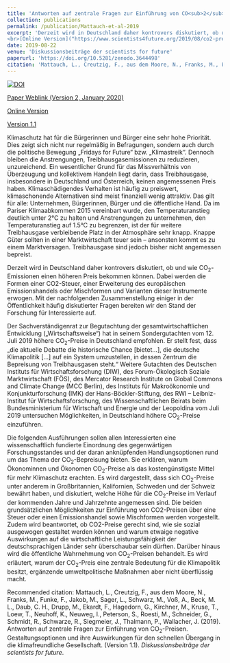 ```yaml
---
title: 'Antworten auf zentrale Fragen zur Einführung von CO<sub>2</sub>-Preisen. Gestaltungsoptionen und ihre Auswirkungen für den schnellen Übergang in die klimafreundliche Gesellschaft'
collection: publications
permalink: /publication/Mattauch-et-al-2019
excerpt: 'Derzeit wird in Deutschland daher kontrovers diskutiert, ob und wie CO2-Emissionen einen höheren Preis bekommen können. Dabei werden die Formen einer CO2-Steuer, einer Erweiterung des europäischen Emissionshandels oder Mischformen und Varianten dieser Instrumente erwogen.  Mit der nachfolgenden Zusammenstellung einiger in der Öffentlichkeit häufig diskutierter Fragen bereiten wir den Stand der Forschung für Interessierte auf.<br>
<br>[Online Version]("https://www.scientists4future.org/2019/08/co2-preis-klimafreundliche-gesellschaft/")<br>'
date: 2019-08-22
venue: 'Diskussionsbeiträge der scientists for future'
paperurl: 'https://doi.org/10.5281/zenodo.3644498'
citation: 'Mattauch, L., Creutzig, F., aus dem Moore, N., Franks, M., Funke, F., Jakob, M., Sager, L., Schwarz, M., Voß, A., Beck, M. L., Daub, C. H., Drupp, M., Ekardt, F., Hagedorn, G., Kirchner, M., Kruse, T., Loew, T., Neuhoff, K., Neuweg, I., Peterson, S., Roesti, M., Schneider, G., Schmidt, R., Schwarze, R., Siegmeier, J., Thalmann, P., Wallacher, J. (2019). Antworten auf zentrale Fragen zur Einführung von CO<sub>2</sub>-Preisen. Gestaltungsoptionen und ihre Auswirkungen für den schnellen Übergang in die klimafreundliche Gesellschaft. (Version 2). <i>Diskussionsbeiträge der scientists for future</i>.'
---
```


<a href="https://doi.org/10.5281/zenodo.3644498"><img src="https://zenodo.org/badge/DOI/10.5281/zenodo.3644498.svg" alt="DOI"></a>

[Paper Weblink (Version 2, January 2020)](http://doi.org/10.5281/zenodo.3371150)

[Online Version](https://www.scientists4future.org/2019/08/co2-preis-klimafreundliche-gesellschaft/)

[Version 1.1](https://zenodo.org/record/3371150#.XxroYJ4zaTE)

Klimaschutz hat für die Bürgerinnen und Bürger eine sehr hohe Priorität. Dies zeigt sich nicht nur regelmäßig in Befragungen, sondern auch durch die politische Bewegung „Fridays for Future“ bzw.  „Klimastreik“. Dennoch bleiben die Anstrengungen, Treibhausgasemissionen zu reduzieren, unzureichend. Ein wesentlicher Grund für das Missverhältnis von Überzeugung und kollektivem Handeln liegt darin, dass Treibhausgase, insbesondere in Deutschland und Österreich, keinen angemessenen Preis haben. Klimaschädigendes Verhalten ist häufig zu preiswert, klimaschonende Alternativen sind meist finanziell wenig attraktiv. Das gilt für alle: Unternehmen, Bürgerinnen, Bürger und die öffentliche Hand. Da im Pariser Klimaabkommen 2015 vereinbart wurde, den Temperaturanstieg deutlich unter 2°C zu halten und Anstrengungen zu unternehmen, den Temperaturanstieg auf 1.5°C zu begrenzen, ist der für weitere Treibhausgase verbleibende Platz in der Atmosphäre sehr knapp. Knappe Güter sollten in einer Marktwirtschaft teuer sein – ansonsten kommt es zu einem Marktversagen. Treibhausgase sind jedoch bisher nicht angemessen bepreist.

Derzeit wird in Deutschland daher kontrovers diskutiert, ob und wie CO<sub>2</sub>-Emissionen einen höheren Preis bekommen können. Dabei werden die Formen einer CO2-Steuer, einer Erweiterung des europäischen Emissionshandels oder Mischformen und Varianten dieser Instrumente erwogen.  Mit der nachfolgenden Zusammenstellung einiger in der Öffentlichkeit häufig diskutierter Fragen bereiten wir den Stand der Forschung für Interessierte auf.

Der Sachverständigenrat zur Begutachtung der gesamtwirtschaftlichen Entwicklung („Wirtschaftsweise“) hat in seinem Sondergutachten vom 12. Juli 2019 höhere CO<sub>2</sub>-Preise in Deutschland empfohlen. Er stellt fest, dass „die aktuelle Debatte die historische Chance [bietet...], die deutsche Klimapolitik [...] auf ein System umzustellen, in dessen Zentrum die Bepreisung von Treibhausgasen steht.“ Weitere Gutachten des Deutschen Instituts für Wirtschaftsforschung (DIW), des Forum-Ökologisch Soziale Marktwirtschaft (FÖS), des Mercator Research Institute on Global Commons and Climate Change (MCC Berlin), des Instituts für Makroökonomie und Konjunkturforschung (IMK) der Hans-Böckler-Stiftung, des RWI – Leibniz-Institut für Wirtschaftsforschung, des Wissenschaftlichen Beirats beim Bundesministerium für Wirtschaft und Energie und der Leopoldina vom Juli 2019 untersuchen Möglichkeiten, in Deutschland höhere CO<sub>2</sub>-Preise einzuführen.

Die folgenden Ausführungen sollen allen Interessierten eine wissenschaftlich fundierte Einordnung des gegenwärtigen Forschungsstandes und der daran anknüpfenden Handlungsoptionen rund um das Thema der CO<sub>2</sub>-Bepreisung bieten. Sie erklären, warum Ökonominnen und Ökonomen CO<sub>2</sub>-Preise als das kostengünstigste Mittel für mehr Klimaschutz erachten. Es wird dargestellt, dass sich CO<sub>2</sub>-Preise unter anderem in Großbritannien, Kalifornien, Schweden und der Schweiz bewährt haben, und diskutiert, welche Höhe für die CO<sub>2</sub>-Preise im Verlauf der kommenden Jahre und Jahrzehnte angemessen sind. Die beiden grundsätzlichen Möglichkeiten zur Einführung von CO2-Preisen über eine Steuer oder einen Emissionshandel sowie Mischformen werden vorgestellt. Zudem wird beantwortet, ob CO2-Preise gerecht sind, wie sie sozial ausgewogen gestaltet werden können und warum etwaige negative Auswirkungen auf die wirtschaftliche Leistungsfähigkeit der deutschsprachigen Länder sehr überschaubar sein dürften. Darüber hinaus wird die öffentliche Wahrnehmung von CO<sub>2</sub>-Preisen behandelt. Es wird erläutert, warum der CO<sub>2</sub>-Preis eine zentrale Bedeutung für die Klimapolitik besitzt, ergänzende umweltpolitische Maßnahmen aber nicht überflüssig macht.

Recommended citation: Mattauch, L., Creutzig, F., aus dem Moore, N., Franks, M., Funke, F., Jakob, M., Sager, L., Schwarz, M., Voß, A., Beck, M. L., Daub, C. H., Drupp, M., Ekardt, F., Hagedorn, G., Kirchner, M., Kruse, T., Loew, T., Neuhoff, K., Neuweg, I., Peterson, S., Roesti, M., Schneider, G., Schmidt, R., Schwarze, R., Siegmeier, J., Thalmann, P., Wallacher, J. (2019). Antworten auf zentrale Fragen zur Einführung von CO<sub>2</sub>-Preisen. Gestaltungsoptionen und ihre Auswirkungen für den schnellen Übergang in die klimafreundliche Gesellschaft. (Version 1.1). <i>Diskussionsbeiträge der scientists for future</i>.
